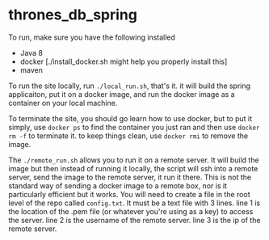 # thrones_db_spring

To run, make sure you have the following installed
- Java 8
- docker [./install_docker.sh might help you properly install this]
- maven

To run the site locally, run `./local_run.sh`, that's it.  it will build the spring applicaiton, put it on a docker image, and run the docker image as a container on your local machine.

To terminate the site, you should go learn how to use docker, but to put it simply, use `docker ps` to find the container you just ran and then use `docker rm -f` to terminate it.  to keep things clean, use `docker rmi` to remove the image.

The `./remote_run.sh` allows you to run it on a remote server.  It will build the image but then instead of running it locally, the script will ssh into a remote server, send the image to the remote server, it run it there.  This is not the standard way of sending a docker image to a remote box, nor is it particularly efficient but it works.  You will need to create a file in the root level of the repo called `config.txt`.  It must be a text file with 3 lines.  line 1 is the location of the .pem file (or whatever you're using as a key) to access the server.  line 2 is the username of the remote server.  line 3 is the ip of the remote server. 
